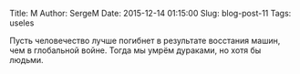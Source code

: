 Title: М
Author: SergeM
Date: 2015-12-14 01:15:00
Slug: blog-post-11
Tags: useles

<div dir="ltr" style="text-align: left;" trbidi="on">Пусть человечество лучше погибнет в результате восстания машин, чем в глобальной войне. Тогда мы умрём дураками, но хотя бы людьми.
</div>